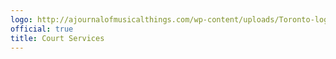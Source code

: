 ```yaml
---
logo: http://ajournalofmusicalthings.com/wp-content/uploads/Toronto-logo.png
official: true
title: Court Services
---
```

